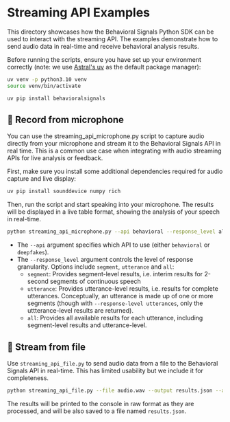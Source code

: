 # Streaming API Examples

This directory showcases how the Behavioral Signals Python SDK can be used to interact with the streaming API.
The examples demonstrate how to send audio data in real-time and receive behavioral analysis results.

Before running the scripts, ensure you have set up your environment correctly (note: we use [Astral's uv](https://docs.astral.sh/uv/) as the default package manager):
```bash
uv venv -p python3.10 venv
source venv/bin/activate

uv pip install behavioralsignals
```


## 🎤 Record from microphone

You can use the streaming_api_microphone.py script to capture audio directly from your microphone and stream it to the Behavioral Signals API in real time.
This is a common use case when integrating with audio streaming APIs for live analysis or feedback.

First, make sure you install some additional dependencies required for audio capture and live display:
```bash
uv pip install sounddevice numpy rich
```

Then, run the script and start speaking into your microphone. The results will be displayed in a live table format, showing the analysis of your speech in real-time.

```bash
python streaming_api_microphone.py --api behavioral --response_level all
```

* The `--api` argument specifies which API to use (either `behavioral` or `deepfakes`).
* The `--response_level` argument controls the level of response granularity. Options include `segment`, `utterance` and `all`:
    - `segment`: Provides segment-level results, i.e. interim results for 2-second segments of continuous speech
    - `utterance`: Provides utterance-level results, i.e. results for complete utterances. Conceptually, an utterance is made up of one or more segments (though with `--response-level utterances`, only the uttterance-level results are returned).
    - `all`: Provides all available results for each utterance, including segment-level results and utterance-level.


## 📁 Stream from file

Use `streaming_api_file.py` to send audio data from a file to the Behavioral Signals API in real-time. This has limited usability but we include it for completeness.
```bash
python streaming_api_file.py --file audio.wav --output results.json --api behavioral --response_level all
```
The results will be printed to the console in raw format as they are processed, and will be also saved to a file named `results.json`.
